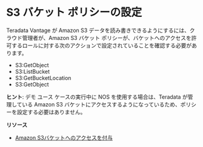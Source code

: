 S3 バケット ポリシーの設定
==========================

Teradata Vantage が Amazon S3 データを読み書きできるようにするには、クラウド管理者が、Amazon S3 バケット ポリシーが、バケットへのアクセスを許可するロールに対する次のアクションで設定されていることを確認する必要があります。

-   S3:GetObject
-   S3:ListBucket
-   S3:GetBucketLocation
-   S3:GetObject

**ヒント**: デモ ユース ケースの実行中に NOS を使用する場合は、Teradata が管理している Amazon S3 バケットにアクセスするようになっているため、ポリシーを設定する必要はありません。

**リソース**

-   [Amazon S3バケットへのアクセスを付与](https://docs.teradata.com/search/all?query=Granting+Access+to+Your+Amazon+S3+Bucket&content-lang=en-US)
